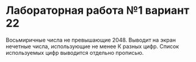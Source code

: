 # Лабораторная работа №1 вариант 22
Восьмиричные числа не превышающие 2048. Выводит на экран нечетные числа, использующие не менее К разных цифр. Список используемых цифр выводится отдельно прописью.
